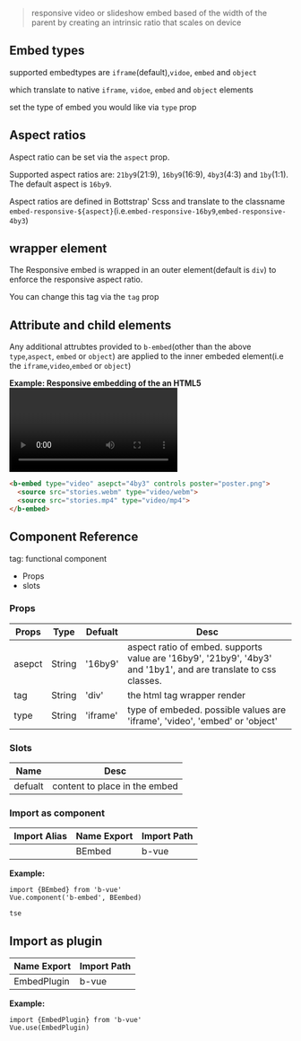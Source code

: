 > responsive video or slideshow embed based of the width of the parent by creating an intrinsic ratio that scales on device




## Embed types

supported embedtypes are `iframe`(default),`vidoe`, `embed` and `object`

which translate to native `iframe`, `vidoe`, `embed` and `object` elements

set the type of embed you would like via `type` prop

##  Aspect ratios

Aspect ratio can be set via the `aspect` prop. 

Supported aspect ratios are: `21by9`(21:9), `16by9`(16:9), `4by3`(4:3) and `1by`(1:1). The default aspect is `16by9`. 

Aspect ratios are defined in Bottstrap' Scss and translate to the classname
`embed-responsive-${aspect}`(i.e.`embed-responsive-16by9`,`embed-responsive-4by3`)

## wrapper element

The Responsive embed is wrapped in an outer element(default is `div`) to enforce the responsive aspect ratio.

You can change this tag via the `tag` prop


## Attribute and child elements

Any additional attrubtes provided to `b-embed`(other than the above `type`,`aspect`, `embed` or `object`) are applied to the inner embeded element(i.e the `iframe`,`video`,`embed` or `object`)

**Example: Responsive embedding of the an HTML5 <video>**
```html
<b-embed type="video" asepct="4by3" controls poster="poster.png">
  <source src="stories.webm" type="video/webm">
  <source src="stories.mp4" type="video/mp4">
</b-embed> 
```





## Component Reference

tag: functional component

- <b-embed> Props
- <b-embed> slots

### Props


| Props  | Type   | Defualt  | Desc                                                                                                             |
| ------ | ------ | -------- | ---------------------------------------------------------------------------------------------------------------- |
| asepct | String | '16by9'  | aspect ratio of embed. supports value are '16by9', '21by9', '4by3' and '1by1', and are translate to css classes. |
| tag    | String | 'div'    | the html tag  wrapper render                                                                                     |
| type   | String | 'iframe' | type of embeded. possible values are 'iframe', 'video', 'embed' or 'object'                                      |



### Slots

| Name    | Desc                          |
| ------- | ----------------------------- |
| defualt | content to place in the embed |



### Import as component

| Import Alias | Name Export |  Import Path   |
| --------- | ---- | --- |
|  <b-embed>         |  BEmbed   |  b-vue   |

**Example:**

```vue
import {BEmbed} from 'b-vue'
Vue.component('b-embed', BEembed)

```

`tse`

## Import as plugin

| Name Export | Import Path| 
|-------------|-------------|
|  EmbedPlugin         |  b-vue           |


**Example:**

```vue
import {EmbedPlugin} from 'b-vue'
Vue.use(EmbedPlugin)
```

